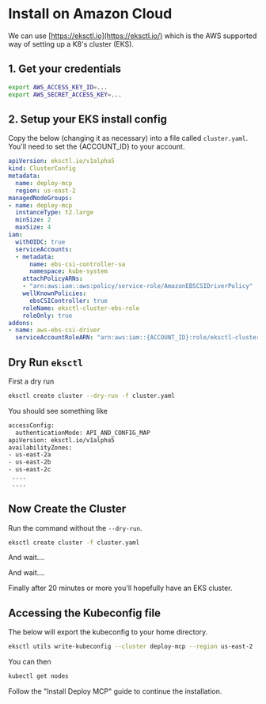 # Install on Amazon Cloud

We can use [https://eksctl.io](https://eksctl.io/) which is the AWS supported way of setting up a K8's cluster (EKS). 

## 1. Get your credentials

```sh
export AWS_ACCESS_KEY_ID=...
export AWS_SECRET_ACCESS_KEY=...
```

## 2. Setup your EKS install config

Copy the below (changing it as necessary) into a file called `cluster.yaml`. You'll need to set the {ACCOUNT_ID} to your account.

```yaml
apiVersion: eksctl.io/v1alpha5
kind: ClusterConfig
metadata:
  name: deploy-mcp
  region: us-east-2
managedNodeGroups:
- name: deploy-mcp
  instanceType: t2.large
  minSize: 2
  maxSize: 4
iam:
  withOIDC: true
  serviceAccounts:
  - metadata:
      name: ebs-csi-controller-sa
      namespace: kube-system
    attachPolicyARNs:
    - "arn:aws:iam::aws:policy/service-role/AmazonEBSCSIDriverPolicy"
    wellKnownPolicies:
      ebsCSIController: true
    roleName: eksctl-cluster-ebs-role
    roleOnly: true
addons:
- name: aws-ebs-csi-driver
  serviceAccountRoleARN: "arn:aws:iam::{ACCOUNT_ID}:role/eksctl-cluster-ebs-role"
```

## Dry Run `eksctl`

First a dry run

```sh
eksctl create cluster --dry-run -f cluster.yaml
```

You should see something like

```sh
accessConfig:
  authenticationMode: API_AND_CONFIG_MAP
apiVersion: eksctl.io/v1alpha5
availabilityZones:
- us-east-2a
- us-east-2b
- us-east-2c
 ....
 ....
```

## Now Create the Cluster

Run the command without the `--dry-run`.

```sh
eksctl create cluster -f cluster.yaml
```

And wait....

And wait....

Finally after 20 minutes or more you'll hopefully have an EKS cluster.

## Accessing the Kubeconfig file

The below will export the kubeconfig to your home directory.

```sh
eksctl utils write-kubeconfig --cluster deploy-mcp --region us-east-2
```

You can then 

```sh
kubectl get nodes
```

Follow the "Install Deploy MCP" guide to continue the installation.